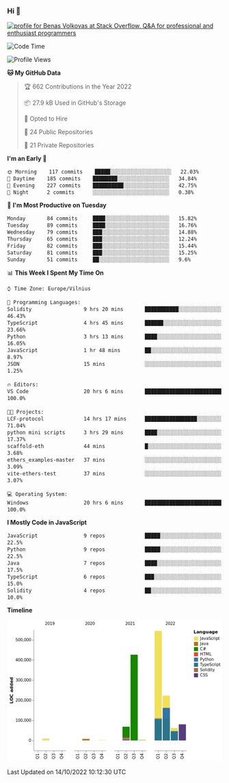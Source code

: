 ### Hi 👋
<a href="https://stackoverflow.com/users/14954249/benas-volkovas"><img src="https://stackoverflow.com/users/flair/14954249.png?theme=dark" width="208" height="58" alt="profile for Benas Volkovas at Stack Overflow, Q&amp;A for professional and enthusiast programmers" title="profile for Benas Volkovas at Stack Overflow, Q&amp;A for professional and enthusiast programmers"></a>

<!--START_SECTION:waka-->
![Code Time](http://img.shields.io/badge/Code%20Time-986%20hrs%2032%20mins-blue)

![Profile Views](http://img.shields.io/badge/Profile%20Views-0-blue)

**🐱 My GitHub Data** 

> 🏆 662 Contributions in the Year 2022
 > 
> 📦 27.9 kB Used in GitHub's Storage 
 > 
> 💼 Opted to Hire
 > 
> 📜 24 Public Repositories 
 > 
> 🔑 21 Private Repositories  
 > 
**I'm an Early 🐤** 

```text
🌞 Morning    117 commits    █████░░░░░░░░░░░░░░░░░░░░   22.03% 
🌆 Daytime    185 commits    ████████░░░░░░░░░░░░░░░░░   34.84% 
🌃 Evening    227 commits    ██████████░░░░░░░░░░░░░░░   42.75% 
🌙 Night      2 commits      ░░░░░░░░░░░░░░░░░░░░░░░░░   0.38%

```
📅 **I'm Most Productive on Tuesday** 

```text
Monday       84 commits     ████░░░░░░░░░░░░░░░░░░░░░   15.82% 
Tuesday      89 commits     ████░░░░░░░░░░░░░░░░░░░░░   16.76% 
Wednesday    79 commits     ███░░░░░░░░░░░░░░░░░░░░░░   14.88% 
Thursday     65 commits     ███░░░░░░░░░░░░░░░░░░░░░░   12.24% 
Friday       82 commits     ███░░░░░░░░░░░░░░░░░░░░░░   15.44% 
Saturday     81 commits     ███░░░░░░░░░░░░░░░░░░░░░░   15.25% 
Sunday       51 commits     ██░░░░░░░░░░░░░░░░░░░░░░░   9.6%

```


📊 **This Week I Spent My Time On** 

```text
⌚︎ Time Zone: Europe/Vilnius

💬 Programming Languages: 
Solidity                 9 hrs 20 mins       ███████████░░░░░░░░░░░░░░   46.43% 
TypeScript               4 hrs 45 mins       ██████░░░░░░░░░░░░░░░░░░░   23.66% 
Python                   3 hrs 13 mins       ████░░░░░░░░░░░░░░░░░░░░░   16.05% 
JavaScript               1 hr 48 mins        ██░░░░░░░░░░░░░░░░░░░░░░░   8.97% 
JSON                     15 mins             ░░░░░░░░░░░░░░░░░░░░░░░░░   1.25%

🔥 Editors: 
VS Code                  20 hrs 6 mins       █████████████████████████   100.0%

🐱‍💻 Projects: 
LCF-protocol             14 hrs 17 mins      █████████████████░░░░░░░░   71.04% 
python mini scripts      3 hrs 29 mins       ████░░░░░░░░░░░░░░░░░░░░░   17.37% 
scaffold-eth             44 mins             █░░░░░░░░░░░░░░░░░░░░░░░░   3.68% 
ethers_examples-master   37 mins             ░░░░░░░░░░░░░░░░░░░░░░░░░   3.09% 
vite-ethers-test         37 mins             ░░░░░░░░░░░░░░░░░░░░░░░░░   3.07%

💻 Operating System: 
Windows                  20 hrs 6 mins       █████████████████████████   100.0%

```

**I Mostly Code in JavaScript** 

```text
JavaScript               9 repos             █████░░░░░░░░░░░░░░░░░░░░   22.5% 
Python                   9 repos             █████░░░░░░░░░░░░░░░░░░░░   22.5% 
Java                     7 repos             ████░░░░░░░░░░░░░░░░░░░░░   17.5% 
TypeScript               6 repos             ███░░░░░░░░░░░░░░░░░░░░░░   15.0% 
Solidity                 4 repos             ██░░░░░░░░░░░░░░░░░░░░░░░   10.0%

```


**Timeline**

![Chart not found](https://raw.githubusercontent.com/BenasVolkovas/BenasVolkovas/main/charts/bar_graph.png) 


 Last Updated on 14/10/2022 10:12:30 UTC
<!--END_SECTION:waka-->
